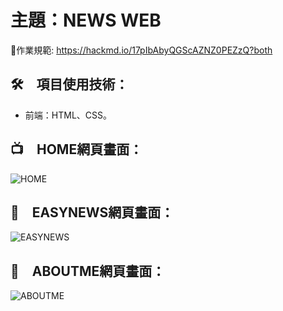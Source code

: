 # 主題：NEWS WEB

📝作業規範:
https://hackmd.io/17pIbAbyQGScAZNZ0PEZzQ?both


## 🛠　項目使用技術：

* 前端：HTML、CSS。

 ## 📺　HOME網頁畫面：
![HOME](https://user-images.githubusercontent.com/79140074/155088528-da5d129e-658b-40d9-b3f3-cd0308106318.png)

 ## 📰　EASYNEWS網頁畫面：
![EASYNEWS](https://user-images.githubusercontent.com/79140074/155088525-d246cd48-1c97-4943-8b8b-2433e271cb1e.png)

 ## 🔖　ABOUTME網頁畫面：
![ABOUTME](https://user-images.githubusercontent.com/79140074/155089221-08fb9561-37bc-43fa-8241-7d6c7e5a76e4.png)
